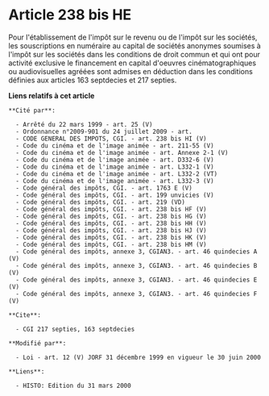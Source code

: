 # Article 238 bis HE

Pour l'établissement de l'impôt sur le revenu ou de l'impôt sur les sociétés, les souscriptions en numéraire au capital de
sociétés anonymes soumises à l'impôt sur les sociétés dans les conditions de droit commun et qui ont pour activité exclusive
le financement en capital d'oeuvres cinématographiques ou audiovisuelles agréées sont admises en déduction dans les
conditions définies aux articles 163 septdecies et 217 septies.

**Liens relatifs à cet article**

	**Cité par**:

	  - Arrêté du 22 mars 1999 - art. 25 (V)
	  - Ordonnance n°2009-901 du 24 juillet 2009 - art.
	  - CODE GENERAL DES IMPOTS, CGI. - art. 238 bis HI (V)
	  - Code du cinéma et de l'image animée - art. 211-55 (V)
	  - Code du cinéma et de l'image animée - art. Annexe 2-1 (V)
	  - Code du cinéma et de l'image animée - art. D332-6 (V)
	  - Code du cinéma et de l'image animée - art. L332-1 (V)
	  - Code du cinéma et de l'image animée - art. L332-2 (VT)
	  - Code du cinéma et de l'image animée - art. L332-3 (V)
	  - Code général des impôts, CGI. - art. 1763 E (V)
	  - Code général des impôts, CGI. - art. 199 unvicies (V)
	  - Code général des impôts, CGI. - art. 219 (VD)
	  - Code général des impôts, CGI. - art. 238 bis HF (V)
	  - Code général des impôts, CGI. - art. 238 bis HG (V)
	  - Code général des impôts, CGI. - art. 238 bis HH (V)
	  - Code général des impôts, CGI. - art. 238 bis HJ (V)
	  - Code général des impôts, CGI. - art. 238 bis HK (V)
	  - Code général des impôts, CGI. - art. 238 bis HM (V)
	  - Code général des impôts, annexe 3, CGIAN3. - art. 46 quindecies A (V)
	  - Code général des impôts, annexe 3, CGIAN3. - art. 46 quindecies B (V)
	  - Code général des impôts, annexe 3, CGIAN3. - art. 46 quindecies E (V)
	  - Code général des impôts, annexe 3, CGIAN3. - art. 46 quindecies F (V)

	**Cite**:

	  - CGI 217 septies, 163 septdecies

	**Modifié par**:

	  - Loi - art. 12 (V) JORF 31 décembre 1999 en vigueur le 30 juin 2000

	**Liens**:

	  - HISTO: Edition du 31 mars 2000

